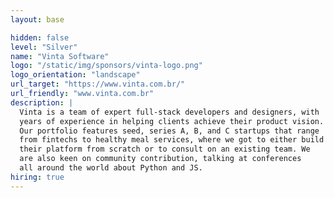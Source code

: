 ```yaml
---
layout: base

hidden: false
level: "Silver"
name: "Vinta Software"
logo: "/static/img/sponsors/vinta-logo.png"
logo_orientation: "landscape"
url_target: "https://www.vinta.com.br/"
url_friendly: "www.vinta.com.br"
description: |
  Vinta is a team of expert full-stack developers and designers, with
  years of experience in helping clients achieve their product vision.
  Our portfolio features seed, series A, B, and C startups that range
  from fintechs to healthy meal services, where we got to either build
  their platform from scratch or to consult on an existing team. We
  are also keen on community contribution, talking at conferences
  all around the world about Python and JS.
hiring: true
---
```

